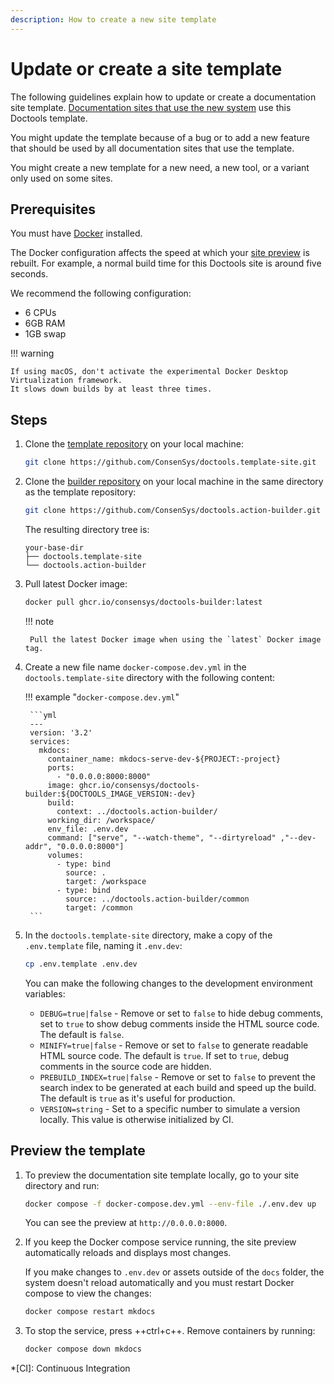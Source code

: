 ```yaml
---
description: How to create a new site template
---
```


# Update or create a site template

The following guidelines explain how to update or create a documentation site template.
[Documentation sites that use the new system](../overview/index.md#documentation-sites-that-use-the-new-system) use this
Doctools template.

You might update the template because of a bug or to add a new feature that should be used by all documentation sites
that use the template.

You might create a new template for a new need, a new tool, or a variant only used on some sites.

## Prerequisites

You must have [Docker](https://docs.docker.com/get-docker/) installed.

The Docker configuration affects the speed at which your [site preview](#preview-the-template) is rebuilt.
For example, a normal build time for this Doctools site is around five seconds.

We recommend the following configuration:

- 6 CPUs
- 6GB RAM
- 1GB swap

!!! warning

    If using macOS, don't activate the experimental Docker Desktop Virtualization framework.
    It slows down builds by at least three times.

## Steps

1. Clone the [template repository](https://github.com/ConsenSys/doctools.template-site.git) on your local machine:

    ```bash
    git clone https://github.com/ConsenSys/doctools.template-site.git
    ```

1. Clone the [builder repository](https://github.com/ConsenSys/doctools.action-builder.git) on your local machine in the
   same directory as the template repository:

    ```bash
    git clone https://github.com/ConsenSys/doctools.action-builder.git
    ```

    The resulting directory tree is:

    ```text
    your-base-dir
    ├── doctools.template-site
    └── doctools.action-builder
    ```

1. Pull latest Docker image:

    ```bash
    docker pull ghcr.io/consensys/doctools-builder:latest
    ```

    !!! note

        Pull the latest Docker image when using the `latest` Docker image tag.

1. Create a new file name `docker-compose.dev.yml` in the `doctools.template-site` directory with the following content:

    !!! example "`docker-compose.dev.yml`"

        ```yml
        ---
        version: '3.2'
        services:
          mkdocs:
            container_name: mkdocs-serve-dev-${PROJECT:-project}
            ports:
              - "0.0.0.0:8000:8000"
            image: ghcr.io/consensys/doctools-builder:${DOCTOOLS_IMAGE_VERSION:-dev}
            build:
              context: ../doctools.action-builder/
            working_dir: /workspace/
            env_file: .env.dev
            command: ["serve", "--watch-theme", "--dirtyreload" ,"--dev-addr", "0.0.0.0:8000"]
            volumes:
              - type: bind
                source: .
                target: /workspace
              - type: bind
                source: ../doctools.action-builder/common
                target: /common
        ```

1. In the `doctools.template-site` directory, make a copy of the `.env.template` file, naming it `.env.dev`:

    ```bash
    cp .env.template .env.dev
    ```

    You can make the following changes to the development environment variables:

    - `DEBUG=true|false` - Remove or set to `false` to hide debug comments, set to `true` to show debug comments inside
      the HTML source code.
      The default is `false`.
    - `MINIFY=true|false` - Remove or set to `false` to generate readable HTML source code.
      The default is `true`.
      If set to `true`, debug comments in the source code are hidden.
    - `PREBUILD_INDEX=true|false` - Remove or set to `false` to prevent the search index to be generated at each build
      and speed up the build.
      The default is `true` as it's useful for production.
    - `VERSION=string` - Set to a specific number to simulate a version locally.
      This value is otherwise initialized by CI.

## Preview the template

1. To preview the documentation site template locally, go to your site directory and run:

    ```bash
    docker compose -f docker-compose.dev.yml --env-file ./.env.dev up
    ```

    You can see the preview at `http://0.0.0.0:8000`.

1. If you keep the Docker compose service running, the site preview automatically reloads and displays most changes.

    If you make changes to `.env.dev` or assets outside of the `docs` folder, the system doesn't reload automatically and
    you must restart Docker compose to view the changes:

    ```bash
    docker compose restart mkdocs
    ```

1. To stop the service, press ++ctrl+c++.
   Remove containers by running:

    ```bash
    docker compose down mkdocs
    ```

[Doctools action builder]: https://github.com/ConsenSys/doctools.action-builder
*[CI]: Continuous Integration

